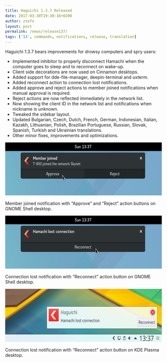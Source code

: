 ```yaml
---
title: Haguichi 1.3.7 Released
date: 2017-03-30T19:30:16+0200
author: ztefn
layout: post
permalink: /news/release137/
tags: ['13', commands, notifications, release, translation]
---
```

Haguichi 1.3.7 bears improvements for drowsy computers and spry users:

  * Implemented inhibitor to properly disconnect Hamachi when the computer goes to sleep and to reconnect on wake-up.
  * Client side decorations are now used on Cinnamon desktops.
  * Added support for dde-file-manager, deepin-terminal and uxterm.
  * Added reconnect action to connection lost notifications.
  * Added approve and reject actions to member joined notifications when manual approval is required.
  * Reject actions are now reflected immediately in the network list.
  * Now showing the client ID in the network list and notifications when nickname is unknown.
  * Tweaked the sidebar layout.
  * Updated Bulgarian, Czech, Dutch, French, German, Indonesian, Italian, Kazakh, Lithuanian, Polish, Brazilian Portuguese, Russian, Slovak, Spanish, Turkish and Ukrainian translations.
  * Other minor fixes, improvements and optimizations.

<div class="caption center-text">
  <img src="/resources/137-gnome-notification-member-joined.png" alt="Member joined notification on GNOME Shell desktop" width="630" height="170" />
  <p class="caption-text">Member joined notification with &#8220;Approve&#8221; and &#8220;Reject&#8221; action buttons on GNOME Shell desktop.</p>
</div>

<div class="caption center-text">
  <img src="/resources/137-gnome-notification-connection-lost.png" alt="Connection lost notification on GNOME Shell desktop" width="630" height="170" />
  <p class="caption-text">Connection lost notification with &#8220;Reconnect&#8221; action button on GNOME Shell desktop.</p>
</div>

<div class="caption center-text">
  <img src="/resources/137-kde-notification-connection-lost.png" alt="Connection lost notification on KDE Plasma desktop" width="630" height="170" />
  <p class="caption-text">Connection lost notification with &#8220;Reconnect&#8221; action button on KDE Plasma desktop.</p>
</div>
